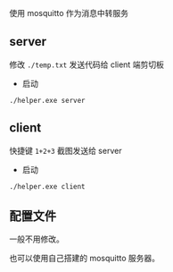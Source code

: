 使用 mosquitto 作为消息中转服务

## server

修改 `./temp.txt` 发送代码给 client 端剪切板

- 启动

```shell
./helper.exe server
```

## client

快捷键 `1+2+3` 截图发送给 server

- 启动

```shell
./helper.exe client
```

## 配置文件

一般不用修改。

也可以使用自己搭建的 mosquitto 服务器。